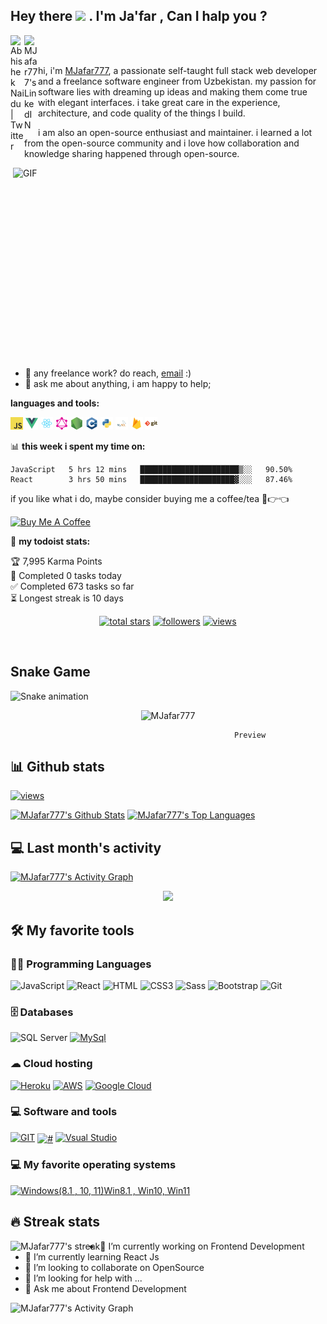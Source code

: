 ## Hey there <img src="https://media.giphy.com/media/hvRJCLFzcasrR4ia7z/giphy.gif" width="25px"> . I'm Ja'far , Can I halp you ?
<a href="https://discord.gg/">
  <img align="left" alt="" width="22px" src="https://raw.githubusercontent.com/peterthehan/peterthehan/master/assets/discord.svg" />
</a>
<a href="https://twitter.com/MJafar777">
  <img align="left" alt="Abhishek Naidu | Twitter" width="22px" src="https://raw.githubusercontent.com/peterthehan/peterthehan/master/assets/twitter.svg" />
</a>
<a href="https://www.linkedin.com/in/MJafar777/">
  <img align="left" alt="MJafar777's LinkedIN" width="22px" src="https://raw.githubusercontent.com/peterthehan/peterthehan/master/assets/linkedin.svg" />
</a>
<br />
<br />

hi, i'm [MJafar777](https://magicsoft.uz/), a passionate self-taught full stack web developer and a freelance software engineer from Uzbekistan. my passion for software lies with dreaming up ideas and making them come true with elegant interfaces. i take great care in the experience, architecture, and code quality of the things I build.

i am also an open-source enthusiast and maintainer. i learned a lot from the open-source community and i love how collaboration and knowledge sharing happened through open-source.


  <img align="right" alt="GIF" src="https://github.com/abhisheknaiidu/abhisheknaiidu/blob/master/code.gif?raw=true" width="500" height="320" />
  
- 💼 any freelance work? do reach, [email](mailto:MJafar77718@gmail.com) :)
- 💬 ask me about anything, i am happy to help;

**languages and tools:**  

<code><img height="20" src="https://raw.githubusercontent.com/github/explore/80688e429a7d4ef2fca1e82350fe8e3517d3494d/topics/javascript/javascript.png"></code>
<code><img height="20" src="https://raw.githubusercontent.com/github/explore/80688e429a7d4ef2fca1e82350fe8e3517d3494d/topics/vue/vue.png"></code>
<code><img height="20" src="https://raw.githubusercontent.com/github/explore/80688e429a7d4ef2fca1e82350fe8e3517d3494d/topics/react/react.png"></code>
<code><img height="20" src="https://raw.githubusercontent.com/github/explore/5c058a388828bb5fde0bcafd4bc867b5bb3f26f3/topics/graphql/graphql.png"></code>
<code><img height="20" src="https://raw.githubusercontent.com/github/explore/80688e429a7d4ef2fca1e82350fe8e3517d3494d/topics/nodejs/nodejs.png"></code>
<code><img height="20" src="https://raw.githubusercontent.com/github/explore/80688e429a7d4ef2fca1e82350fe8e3517d3494d/topics/cpp/cpp.png"></code>
<code><img height="20" src="https://raw.githubusercontent.com/github/explore/80688e429a7d4ef2fca1e82350fe8e3517d3494d/topics/python/python.png"></code>
<code><img height="20" src="https://raw.githubusercontent.com/github/explore/80688e429a7d4ef2fca1e82350fe8e3517d3494d/topics/mysql/mysql.png"></code>
<code><img height="20" src="https://raw.githubusercontent.com/github/explore/80688e429a7d4ef2fca1e82350fe8e3517d3494d/topics/firebase/firebase.png"></code>
<code><img height="20" src="https://raw.githubusercontent.com/github/explore/80688e429a7d4ef2fca1e82350fe8e3517d3494d/topics/git/git.png"></code>

📊 **this week i spent my time on:**
<!--START_SECTION:waka-->
```text
JavaScript   5 hrs 12 mins   ██████████████████████▒░░   90.50% 
React        3 hrs 50 mins   █████████████████████▓░░░   87.46% 
```
<!--END_SECTION:waka-->

if you like what i do, maybe consider buying me a coffee/tea 🥺👉👈

<a href="https://www.buymeacoffee.com/MJafar777" target="_blank"><img src="https://cdn.buymeacoffee.com/buttons/v2/default-red.png" alt="Buy Me A Coffee" width="150" ></a>

🚧 **my todoist stats:**
<!-- TODO-IST:START -->
🏆  7,995 Karma Points           
🌸  Completed 0 tasks today           
✅  Completed 673 tasks so far           
⏳  Longest streak is 10 days
<!-- TODO-IST:END -->


<p align="center">
  <a href="https://github.com/MJafar777?tab=repositories&sort=stargazers">
    <img alt="total stars" title="Total stars on GitHub" src="https://custom-icon-badges.herokuapp.com/badge/dynamic/json?logo=star&color=55960c&labelColor=488207&label=Stars&style=for-the-badge&query=%24.stars&url=https://api.github-star-counter.workers.dev/user/MJafar777"/></a>
  <a href="https://github.com/MJafar777?tab=followers">
    <img alt="followers" title="Follow me on Github" src="https://custom-icon-badges.herokuapp.com/github/followers/MJafar777?color=236ad3&labelColor=1155ba&style=for-the-badge&logo=person-add&label=Followers&logoColor=white"/></a>
  <a href="https://github.com/MJafar777">
    <img alt="views" title="GitHub profile views" src="https://shields-io-visitor-counter.herokuapp.com/badge?page=MJafar777&style=for-the-badge"/></a>
</p>

<br />

## Snake Game
![Snake animation](https://github.com/mirsaid-mirzohidov/mirsaid-mirzohidov/blob/output/github-contribution-grid-snake.svg)


<p align="center"> <img src="https://github-readme-stats.vercel.app/api?username=MJafar777&show_icons=true&theme=gotham" alt="MJafar777" />
  
  
                                                      Preview      

  ## 📊 Github stats
  
   <a href="https://github.com/MJafar777">
    <img alt="views" title="GitHub profile views" src="https://git-trophy-tests.vercel.app/?username=MJafar777&theme=algolia&no-frame=true&column=7"/></a>
  
  <p><a align="center" href="https://github-readme-stats.vercel.app/api?username=MJafar777&show_icons=true&count_private=true&theme=react&hide_border=true&bg_color=1F222E&title_color=F85D7F&icon_color=F8D866"><img alt="MJafar777's Github Stats"src="https://github-readme-stats.vercel.app/api?username=MJafar777&show_icons=true&count_private=true&theme=react&hide_border=true&bg_color=1F222E&title_color=F85D7F&icon_color=F8D866" width="400"/></a>
    
  <a align="center" href="https://denvercoder1-github-readme-stats.vercel.app/api/top-langs/?username=MJafar777&langs_count=8&layout=compact&theme=react&hide_border=true&bg_color=1F222E&title_color=F85D7F&icon_color=F8D866">
    <img alt="MJafar777's Top Languages" src="https://denvercoder1-github-readme-stats.vercel.app/api/top-langs/?username=MJafar777&langs_count=8&layout=compact&theme=react&hide_border=true&bg_color=1F222E&title_color=F85D7F&icon_color=F8D866" /></a>
</p>
 <!-- ![image](https://git-trophy-tests.vercel.app/?username=ThnksCJ&theme=algolia&no-frame=true&column=7)![image](https://user-images.githubusercontent.com/20955511/103046275-5c3c6080-4590-11eb-8c86-0656d3477a56.png)      -->                                                   
  
 ## 💻 Last month's activity
  

<!-- https://github.com/clevercoderr/github-readme-activity-graph -->

<a href="https://github.com/MJafar777"><img alt="MJafar777's Activity Graph" src="https://activity-graph.herokuapp.com/graph?username=MJafar777&bg_color=1F222E&color=F8D866&line=F85D7F&point=FFFFFF&hide_border=true" /></a>

  
  <p align="center">
    <a href="https://github.com/ValisherBotirov/readme-typing-svg">
        <img
                src="https://readme-typing-svg.herokuapp.com/?lines=Software%20Engineer;More%20than%20a%20year%20of%20experience;Always%20learning%20new%20things;%20A%20Self-confidence%20and%20self-motivated&center=true&width=380&height=45"></a>
</p>

## 🛠️ My favorite tools

### 👨‍💻 Programming Languages

![JavaScript](https://img.shields.io/badge/-JavaScript-082032?style=for-the-badge&logo=JavaScript&logoColor=#FEC260)
![React](https://img.shields.io/badge/-React-082032?style=for-the-badge&logo=React&logoColor=#61DAFB)
![HTML](https://img.shields.io/badge/-HTML5-082032?style=for-the-badge&logo=HTML5&logoColor=#185ADB)
![CSS3](https://img.shields.io/badge/-CSS3-082032?style=for-the-badge&logo=CSS3&logoColor=1572B6)
![Sass](https://img.shields.io/badge/-Sass-082032?style=for-the-badge&logo=Sass&logoColor=CC6699)
![Bootstrap](https://img.shields.io/badge/-Bootstrap-082032?style=for-the-badge&logo=Bootstrap&logoColor=#7952B3)
![Git](https://img.shields.io/badge/-Git-082032?style=for-the-badge&logo=Git&logoColor=#F05032)

### 🗄️ Databases

<p>
<!--     <a href="#">
        <img alt="PostgreSQL"
             src="https://img.shields.io/badge/PostgreSQL-316192?style=for-the-badge&logo=postgresql&logoColor=white"/></a>
    <a href="#"> -->
        <img alt="SQL Server"
             src="https://img.shields.io/badge/SQL-07405E?style=for-the-badge&logo=sql&logoColor=white"/></a>
    <a href="#">
        <img alt="MySql"
             src="https://img.shields.io/badge/MySql-F80000?style=for-the-badge&logo=mysql&logoColor=black"/></a>
</p>

### ☁ Cloud hosting

<p>
    <a href="#">
        <img alt="Heroku"
             src="https://img.shields.io/badge/heroku-%23430098.svg?style=for-the-badge&logo=heroku&logoColor=white"/></a>
    <a href="#">
        <img alt="AWS"
             src="https://img.shields.io/badge/AWS-0080FF?style=for-the-badge&logo=AWS&logoColor=white"></a>
    <a href="#">
        <img alt="Google Cloud"
             src="https://img.shields.io/badge/Google_Cloud-4285F4?style=for-the-badge&logo=google-cloud&logoColor=white"></a>
    <a href="#"><img alt="" src=""></a>
    <a href="#"><img alt="" src=""></a>
    <a href="#"><img alt="" src=""></a>
    <a href="#"><img alt="" src=""></a>
</p>

### 💻 Software and tools

<p>
<!--     <a href="#">
        <img alt="Conda"
             src="https://img.shields.io/badge/conda-342B029.svg?&style=for-the-badge&logo=anaconda&logoColor=white"></a>
    <a href="#">
        <img alt="PyCharm"
             src="https://img.shields.io/badge/pycharm-143?style=for-the-badge&logo=pycharm&logoColor=black&color=black&labelColor=green"></a> -->
<a href="#">
        <img alt="GIT"
             src="https://img.shields.io/badge/Git-F05032?style=for-the-badge&logo=git&logoColor=white" ></a>

<a href="#">
        <img alt="#"
             src="https://media.giphy.com/media/SS8CV2rQdlYNLtBCiF/giphy.gif" align="center" height="70" width="70"></a>
  
  
<a href="#">
        <img alt="Vsual Studio"
             src="https://img.shields.io/badge/Visual%20Studio-143?style=for-the-badge&logo=Visual%20Studio&logoColor=black&color=black&labelColor=yellow" ></a>
<!--   https://media.giphy.com/media/SS8CV2rQdlYNLtBCiF/giphy.gif -->
    <!-- <a href="#">
        <img alt="Postman"
             src="https://img.shields.io/badge/Postman-FF6C37?style=for-the-badge&logo=Postman&logoColor=white"></a> -->
    <a href="#"><img alt="" src=""></a>
    <a href="#"><img alt="" src=""></a>
    <a href="#"><img alt="" src=""></a>
    <a href="#"><img alt="" src=""></a>
</p>

### 💻 My favorite operating systems

<p><a href="#"><img alt="Windows(8.1 , 10, 11)"
                     src="https://img.shields.io/badge/Windows-0078D6?style=for-the-badge&logo=windows&logoColor=white">Win8.1 , Win10, Win11</a></p>
                     <!-- src="https://img.shields.io/badge/Linux-FCC624?style=for-the-badge&logo=linux&logoColor=black"-->

## 🔥 Streak stats
<p align="center">
<!--   <a href="#">
    <img title="🔥 Streak stats" alt="MJafar777's streak" src="https://github-readme-streak-stats.herokuapp.com/?user=MJafar777&theme=monokai-metallian&hide_border=true"/>
  </a> -->
  <a href="#">
    <img title="🔥 Streak stats" alt="MJafar777's streak" src="https://github-readme-streak-stats.herokuapp.com?user=MJafar777&theme=dark&hide_border=true&date_format=M%20j%5B%2C%20Y%5D" align="left"/>
  </a>
<!--   [![GitHub Streak](https://github-readme-streak-stats.herokuapp.com?user=MJafar777&theme=dark&hide_border=true&date_format=M%20j%5B%2C%20Y%5D)](https://git.io/streak-stats) -->
</p>


<!--  |                                                     Preview                                                     |
 | :-------------------------------------------------------------------------------------------------------------: |
 | ![image](https://git-trophy-tests.vercel.app/?username=ThnksCJ&theme=algolia&no-frame=true&column=7)![image](https://user-images.githubusercontent.com/20955511/103046275-5c3c6080-4590-11eb-8c86-0656d3477a56.png)                                                         |



<!-- **MJafar777/Ja'far** is a ✨ _special_ ✨ repository because its `README.md` (this file) appears on your GitHub profile. -->

<!-- <h4> Here are some ideas to get you started: </h4> -->

 - 🔭 I’m currently working on Frontend Development 
 - 🌱 I’m currently learning React Js  
 - 👯 I’m looking to collaborate on OpenSource 
 - 🤔 I’m looking for help with ... 
 - 💬 Ask me about Frontend Development 

  <!-- https://media.giphy.com/media/xUPGcEliCc7bETyfO8 -->
  
  <a href="https://github.com/MJafar777"><img alt="MJafar777's Activity Graph" src="https://media.giphy.com/media/xUPGcEliCc7bETyfO8/giphy.gif" align="left" height="400" width="100%"/></a>
  

